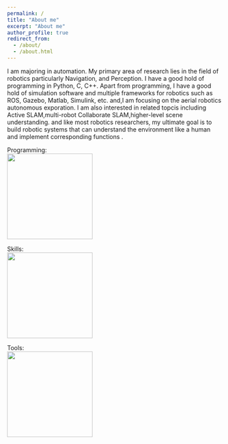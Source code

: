 ```yaml
---
permalink: /
title: "About me"
excerpt: "About me"
author_profile: true
redirect_from: 
  - /about/
  - /about.html
---
```


I am majoring in automation. My primary area of research lies in the field of robotics particularly Navigation, and Perception. I have a good hold of programming in Python, C, C++. Apart from programming, I have a good hold of simulation software and multiple frameworks for robotics such as ROS, Gazebo, Matlab, Simulink, etc. and,I am focusing on the aerial robotics autonomous exporation. I am also interested in related topcis including Active SLAM,multi-robot Collaborate SLAM,higher-level scene understanding.
and like most robotics researchers, my ultimate goal is to build robotic systems that can understand the environment like a human and implement corresponding functions .

Programming:  \
<img src="https://user-images.githubusercontent.com/64770184/226494299-ea55c179-3d1b-4300-a82e-6565fc33d273.png" width="200"/>

Skills:\
<img src="https://user-images.githubusercontent.com/64770184/226494397-df6f3f67-e865-4d7c-9b26-f7a4e152593b.png" width="200"/>
 
Tools:\
<img src="https://user-images.githubusercontent.com/64770184/226494441-61c4e646-f768-4e45-8d72-648bae67784c.png" width="200"/>
